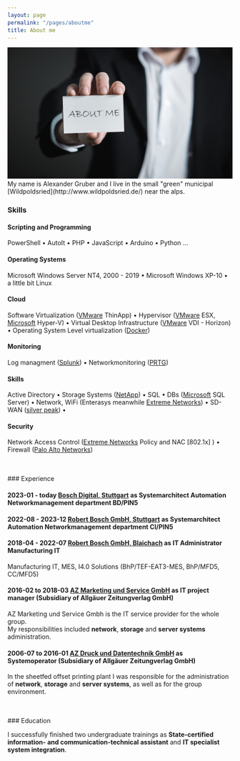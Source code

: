 ```yaml
---
layout: page
permalink: "/pages/aboutme"
title: About me
---
```


<img src="/assets/img/aboutme.jpg">
My name is Alexander Gruber and I live in the small "green" municipal [Wildpoldsried](http://www.wildpoldsried.de/) near the alps.

### <i class="fa fa-cubes" aria-hidden="true"></i> Skills

#### <i class="fa fa-code" aria-hidden="true"></i> Scripting and Programming

PowerShell &bull;
AutoIt &bull;
PHP &bull;
JavaScript &bull;
Arduino &bull;
Python
...

#### <i class="fa fa-terminal" aria-hidden="true"></i> Operating Systems

Microsoft Windows Server NT4, 2000 - 2019 &bull;
Microsoft Windows XP-10 &bull; a little bit Linux

#### <i class="fa fa-cloud" aria-hidden="true"></i> Cloud

Software Virtualization ([VMware](https://www.vmware.com/) ThinApp) &bull;
Hypervisor ([VMware](https://www.vmware.com/) ESX, [Microsoft](https://www.microsoft.com) Hyper-V) &bull;
Virtual Desktop Infrastructure ([VMware](https://www.vmware.com/) VDI - Horizon) &bull;
Operating System Level virtualization ([Docker](https://www.docker.com/))

#### <i class="fa fa-area-chart" aria-hidden="true"></i> Monitoring

Log managment ([Splunk](https://www.splunk.com/)) &bull;
Networkmonitoring ([PRTG](https://www.paessler.com))

#### <i class="fa fa-gears" aria-hidden="true"></i> Skills

Active Directory &bull;
Storage Systems ([NetApp](https://www.netapp.com/)) &bull;
SQL &bull;
DBs ([Microsoft](https://www.microsoft.com) SQL Server) &bull;
Network, WiFi (Enterasys meanwhile [Extreme Networks](https://www.extremenetworks.com/)) &bull;
SD-WAN ([silver peak](https://www.silver-peak.com/)) &bull;

#### <i class="fa fa-filter" aria-hidden="true"></i> Security

Network Access Control ([Extreme Networks](https://www.extremenetworks.com/) Policy and NAC [802.1x] ) &bull;
Firewall ([Palo Alto Networks](https://www.paloaltonetworks.com/))

<br/>
<br/>
### <i class="fa fa-briefcase" aria-hidden="true"></i> Experience

#### <i class="fa fa-calendar" aria-hidden="true"></i> 2023-01 - today <i class="fa fa-building-o" aria-hidden="true"></i> [Bosch Digital, Stuttgart](https://www.bosch-digital.com/) as **Systemarchitect Automation Networkmanagement** department BD/PIN5

#### <i class="fa fa-calendar" aria-hidden="true"></i> 2022-08 - 2023-12 <i class="fa fa-building-o" aria-hidden="true"></i> [Robert Bosch GmbH, Stuttgart](https://www.bosch.de/) as **Systemarchitect Automation Networkmanagement** department CI/PIN5

#### <i class="fa fa-calendar" aria-hidden="true"></i> 2018-04 - 2022-07 <i class="fa fa-building-o" aria-hidden="true"></i> [Robert Bosch GmbH, Blaichach](https://www.bosch.de/) as **IT Administrator** Manufacturing IT

Manufacturing IT, MES, I4.0 Solutions (BhP/TEF-EAT3-MES, BhP/MFD5, CC/MFD5)

#### <i class="fa fa-calendar" aria-hidden="true"></i> 2016-02 to 2018-03 <i class="fa fa-building-o" aria-hidden="true"></i> [AZ Marketing und Service GmbH](https://www.all-in.de/) as **IT project manager** (Subsidiary of Allgäuer Zeitungverlag GmbH)

AZ Marketing und Service Gmbh is the IT service provider for the whole group.  
My responsibilities included **network**, **storage** and **server systems** administration.

#### <i class="fa fa-calendar" aria-hidden="true"></i> 2006-07 to 2016-01 <i class="fa fa-building-o" aria-hidden="true"></i> [AZ Druck und Datentechnik GmbH](https://www.az-druck.de/) as **Systemoperator** (Subsidiary of Allgäuer Zeitungverlag GmbH)

In the sheetfed offset printing plant I was responsible for the administration of **network**, **storage** and **server systems**, as well as for the group environment.

<br/>
<br/>
### <i class="fa fa-graduation-cap" aria-hidden="true"></i> Education

I successfully finished two undergraduate trainings as **State-certified information- and communication-technical assistant** and **IT specialist system integration**.
